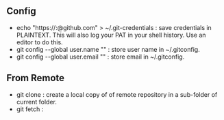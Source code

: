 ## Config
- echo "https://<uname>:<PAT>@github.com" > ~/.git-credentials : save credentials in PLAINTEXT. This will also log your PAT in your shell history. Use an editor to do this.
- git config --global user.name "<uname>" : store user name in ~/.gitconfig.
- git config --global user.email "<email>" : store email in ~/.gitconfig.

## From Remote
- git clone <url> : create a local copy of of remote repository in a sub-folder of current folder.
- git fetch <url> : 
